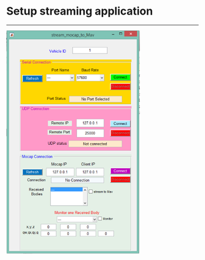 # Setup streaming application



---
<img src="OptiStream.PNG" alt="OptiStream" style="width: 350px;"/>







